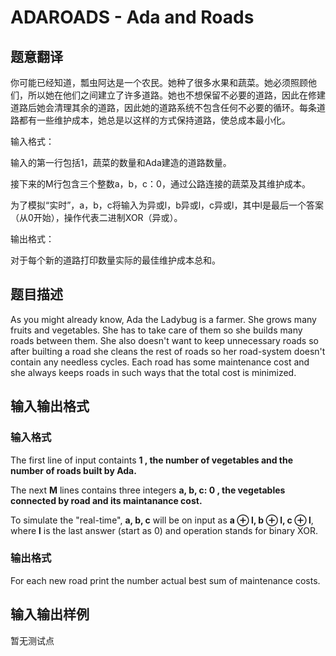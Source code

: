 # ADAROADS - Ada and Roads

## 题意翻译

你可能已经知道，瓢虫阿达是一个农民。她种了很多水果和蔬菜。她必须照顾他们，所以她在他们之间建立了许多道路。她也不想保留不必要的道路，因此在修建道路后她会清理其余的道路，因此她的道路系统不包含任何不必要的循环。每条道路都有一些维护成本，她总是以这样的方式保持道路，使总成本最小化。

输入格式：

输入的第一行包括1，蔬菜的数量和Ada建造的道路数量。

接下来的M行包含三个整数a，b，c：0，通过公路连接的蔬菜及其维护成本。

为了模拟“实时”，a，b，c将输入为异或l，b异或l，c异或l，其中l是最后一个答案（从0开始），操作代表二进制XOR（异或）。

输出格式：

对于每个新的道路打印数量实际的最佳维护成本总和。

## 题目描述

As you might already know, Ada the Ladybug is a farmer. She grows many fruits and vegetables. She has to take care of them so she builds many roads between them. She also doesn't want to keep unnecessary roads so after builting a road she cleans the rest of roads so her road-system doesn't contain any needless cycles. Each road has some maintenance cost and she always keeps roads in such ways that the total cost is minimized.

## 输入输出格式

### 输入格式

The first line of input containts **1 , the number of vegetables and the number of roads built by Ada.**

The next **M** lines contains three integers **a, b, c: 0 , the vegetables connected by road and its maintanance cost.**

To simulate the "real-time", **a, b, c** will be on input as **a ⊕ l, b ⊕ l, c ⊕ l**, where **l** is the last answer (start as 0) and operation stands for binary XOR.

### 输出格式

For each new road print the number actual best sum of maintenance costs.

## 输入输出样例

暂无测试点


